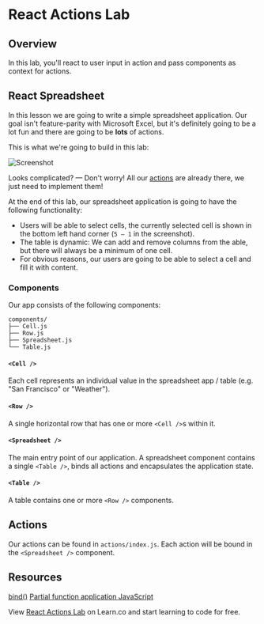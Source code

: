 # React Actions Lab

## Overview

In this lab, you'll react to user input in action and pass components as context for actions. 

## React Spreadsheet

In this lesson we are going to write a simple spreadsheet application. Our goal isn't feature-parity with Microsoft Excel, but it's definitely going to be a lot fun and there are going to be **lots** of actions.

This is what we're going to build in this lab:

![Screenshot](https://s3.amazonaws.com/learn-verified/react-actions-lab-screenshot.png)

Looks complicated? — Don't worry! All our [actions](./actions) are already there, we just need to implement them!

At the end of this lab, our spreadsheet application is going to have the following functionality:

* Users will be able to select cells, the currently selected cell is shown in the bottom left hand corner (`5 — 1` in the screenshot).
* The table is dynamic: We can add and remove columns from the able, but there will always be a minimum of one cell.
* For obvious reasons, our users are going to be able to select a cell and fill it with content.

### Components

Our app consists of the following components:

```
components/
├── Cell.js
├── Row.js
├── Spreadsheet.js
└── Table.js
```

#### `<Cell />`

Each cell represents an individual value in the spreadsheet app / table (e.g. "San Francisco" or "Weather").

#### `<Row />`

A single horizontal row that has one or more `<Cell />`s within it.

#### `<Spreadsheet />`

The main entry point of our application. A spreadsheet component contains a single `<Table />`, binds all actions and encapsulates the application state.

#### `<Table />`

A table contains one or more `<Row />` components.

## Actions

Our actions can be found in `actions/index.js`. Each action will be bound in the `<Spreadsheet />` component.

## Resources

[bind()](https://developer.mozilla.org/en-US/docs/Web/JavaScript/Reference/Global_Objects/Function/bind)
[Partial function application JavaScript](https://passy.svbtle.com/partial-application-in-javascript-using-bind)

<p class='util--hide'>View <a href='https://learn.co/lessons/react-actions-lab'>React Actions Lab</a> on Learn.co and start learning to code for free.</p>
